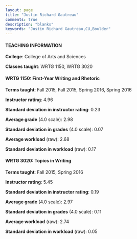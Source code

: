 ```yaml
---
layout: page
title: "Justin Richard Gautreau" 
comments: true
description: "blanks"
keywords: "Justin Richard Gautreau,CU,Boulder"
---
```

<head>
<script src="https://ajax.googleapis.com/ajax/libs/jquery/2.1.3/jquery.min.js"></script>
<script src="https://dl.dropboxusercontent.com/s/pc42nxpaw1ea4o9/highcharts.js?dl=0"></script>
<!-- <script src="../assets/js/highcharts.js"></script> -->
<style type="text/css">@font-face {
	font-family: "Bebas Neue";
	src: url(https://www.filehosting.org/file/details/544349/BebasNeue Regular.otf) format("opentype");
	}
	h1.Bebas { 
		font-family: "Bebas Neue", Verdana, Tahoma;
	}
</style>
</head>
	   
#### TEACHING INFORMATION

**College**: College of Arts and Sciences

**Classes taught**: WRTG 1150, WRTG 3020

#### WRTG 1150: First-Year Writing and Rhetoric

**Terms taught**: Fall 2015, Fall 2015, Spring 2016, Spring 2016

**Instructor rating**: 4.96

**Standard deviation in instructor rating**: 0.23

**Average grade** (4.0 scale): 2.98

**Standard deviation in grades** (4.0 scale): 0.07

**Average workload** (raw): 2.68

**Standard deviation in workload** (raw): 0.17

#### WRTG 3020: Topics in Writing

**Terms taught**: Fall 2015, Spring 2016

**Instructor rating**: 5.45

**Standard deviation in instructor rating**: 0.19

**Average grade** (4.0 scale): 2.97

**Standard deviation in grades** (4.0 scale): 0.11

**Average workload** (raw): 2.74

**Standard deviation in workload** (raw): 0.05

